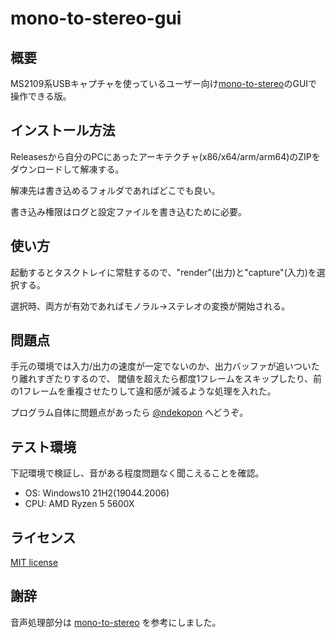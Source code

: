 # mono-to-stereo-gui

## 概要

MS2109系USBキャプチャを使っているユーザー向け[mono-to-stereo](https://github.com/ToadKing/mono-to-stereo)のGUIで操作できる版。


## インストール方法

Releasesから自分のPCにあったアーキテクチャ(x86/x64/arm/arm64)のZIPをダウンロードして解凍する。

解凍先は書き込めるフォルダであればどこでも良い。

書き込み権限はログと設定ファイルを書き込むために必要。


## 使い方

起動するとタスクトレイに常駐するので、"render"(出力)と"capture"(入力)を選択する。

選択時、両方が有効であればモノラル→ステレオの変換が開始される。


## 問題点

手元の環境では入力/出力の速度が一定でないのか、出力バッファが追いついたり離れすぎたりするので、
閾値を超えたら都度1フレームをスキップしたり、前の1フレームを重複させたりして違和感が減るような処理を入れた。

プログラム自体に問題点があったら [@ndekopon](https://twitter.com/ndekopon) へどうぞ。


## テスト環境

下記環境で検証し、音がある程度問題なく聞こえることを確認。

- OS: Windows10 21H2(19044.2006)
- CPU: AMD Ryzen 5 5600X


## ライセンス

[MIT license](https://choosealicense.com/licenses/mit/)


## 謝辞

音声処理部分は [mono-to-stereo](https://github.com/ToadKing/mono-to-stereo) を参考にしました。

